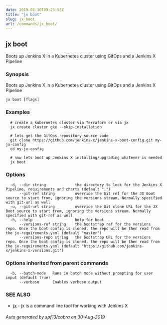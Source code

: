 ```yaml
---
date: 2019-08-30T09:26:53Z
title: "jx boot"
slug: jx_boot
url: /commands/jx_boot/
---
```

## jx boot

Boots up Jenkins X in a Kubernetes cluster using GitOps and a Jenkins X Pipeline

### Synopsis

Boots up Jenkins X in a Kubernetes cluster using GitOps and a Jenkins X Pipeline

```
jx boot [flags]
```

### Examples

```
  # create a kubernetes cluster via Terraform or via jx
  jx create cluster gke --skip-installation
  
  # lets get the GitOps repository source code
  git clone https://github.com/jenkins-x/jenkins-x-boot-config.git my-jx-config
  cd my-jx-config
  
  # now lets boot up Jenkins X installing/upgrading whatever is needed
  jx boot
```

### Options

```
  -d, --dir string             the directory to look for the Jenkins X Pipeline, requirements and charts (default ".")
      --git-ref string         override the Git ref for the JX Boot source to start from, ignoring the versions stream. Normally specified with git-url as well
  -u, --git-url string         override the Git clone URL for the JX Boot source to start from, ignoring the versions stream. Normally specified with git-ref as well
  -h, --help                   help for boot
      --versions-ref string    the bootstrap ref for the versions repo. Once the boot config is cloned, the repo will be then read from the jx-requirements.yaml (default "master")
      --versions-repo string   the bootstrap URL for the versions repo. Once the boot config is cloned, the repo will be then read from the jx-requirements.yaml (default "https://github.com/jenkins-x/jenkins-x-versions.git")
```

### Options inherited from parent commands

```
  -b, --batch-mode   Runs in batch mode without prompting for user input (default true)
      --verbose      Enables verbose output
```

### SEE ALSO

* [jx](/commands/jx/)	 - jx is a command line tool for working with Jenkins X

###### Auto generated by spf13/cobra on 30-Aug-2019
